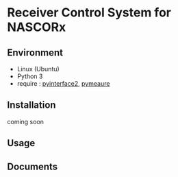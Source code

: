 # Receiver Control System for NASCORx

## Environment
- Linux (Ubuntu)
- Python 3
- require : [pyinterface2](https://github.com/tetsuinaba/pyinterface2),
[pymeaure](https://github.com/tetsuinaba/NASCORX_Modules/tree/master/pymeasure)

## Installation
coming soon

## Usage

## Documents
